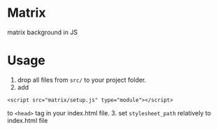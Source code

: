 # Matrix
 matrix background in JS

# Usage
 1. drop all files from `src/` to your project folder.
 2. add
 ```
 <script src="matrix/setup.js" type="module"></script>
 ```
 to `<head>` tag in your index.html file.
 3. set `stylesheet_path` relatively to index.html file
